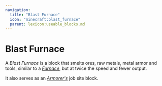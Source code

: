 ```yaml
---
navigation:
  title: "Blast Furnace"
  icon: "minecraft:blast_furnace"
  parent: lexicon:useable_blocks.md
---
```


# Blast Furnace

<ItemImage id="minecraft:blast_furnace" />

A *Blast Furnace* is a block that smelts ores, raw metals, metal armor and tools, similar to a [*Furnace*](./furnace.md), but at twice the speed and fewer output. 

It also serves as an [*Armorer's*](../creatures/human-villager.md#armorer) job site block.

##  



<Recipe id="minecraft:blast_furnace" />

